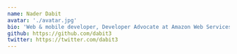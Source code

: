 ```yaml
---
name: Nader Dabit 
avatar: './avatar.jpg'
bio: 'Web & mobile developer, Developer Advocate at Amazon Web Services'
github: https://github.com/dabit3
twitter: https://twitter.com/dabit3
---
```

